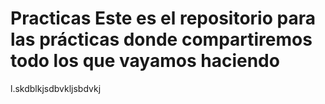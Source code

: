 # Practicas Este es el repositorio para las prácticas donde compartiremos todo los que vayamos haciendo
l.skdblkjsdbvkljsbdvkj
